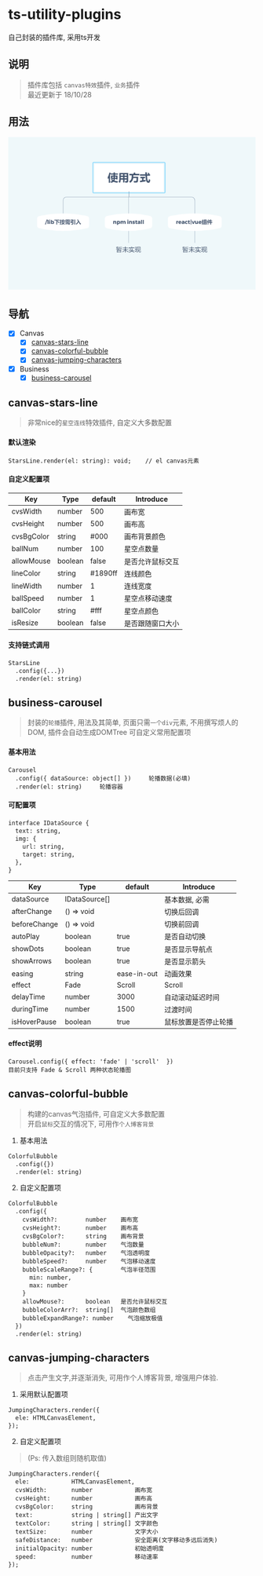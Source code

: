 # ts-utility-plugins
自己封装的插件库, 采用ts开发

## 说明
> 插件库包括 ```canvas特效```插件, ```业务```插件  
> 最近更新于 18/10/28

## 用法
![使用流程图](https://github.com/ddzy/many-universal-image/blob/master/images/business/s1.PNG)

## 导航
- [x] Canvas 
  - [x] [canvas-stars-line](#canvas-stars-line)
  - [x] [canvas-colorful-bubble](#canvas-colorful-bubble)
  - [x] [canvas-jumping-characters](#canvas-jumping-characters)
- [x] Business
  - [x] [business-carousel](#business-carousel)

## canvas-stars-line
> 非常nice的```星空连线```特效插件, 自定义大多数配置
#### 默认渲染
```
StarsLine.render(el: string): void;    // el canvas元素
```
#### 自定义配置项
| Key        | Type    | default | Introduce        |
| ---------- | ------- | ------- | ---------------- |
| cvsWidth   | number  | 500     | 画布宽           |
| cvsHeight  | number  | 500     | 画布高           |
| cvsBgColor | string  | #000    | 画布背景颜色     |
| ballNum    | number  | 100     | 星空点数量       |
| allowMouse | boolean | false   | 是否允许鼠标交互 |
| lineColor  | string  | #1890ff | 连线颜色         |
| lineWidth  | number  | 1       | 连线宽度         |
| ballSpeed  | number  | 1       | 星空点移动速度   |
| ballColor  | string  | #fff    | 星空点颜色       |
| isResize   | boolean | false   | 是否跟随窗口大小 |
#### 支持链式调用
```
StarsLine
  .config({...})
  .render(el: string)
```

## business-carousel
> 封装的```轮播```插件, 用法及其简单, 页面只需```一个div```元素, 不用撰写烦人的DOM, 插件会自动生成DOMTree
> 可自定义常用配置项
#### 基本用法
```
Carousel
  .config({ dataSource: object[] })     轮播数据(必填)
  .render(el: string)     轮播容器      
```
#### 可配置项
```
interface IDataSource {
  text: string,         
  img: {
    url: string,
    target: string,
  },
}
```
| Key          | Type          | default     | Introduce            |
| ------------ | ------------- | ----------- | -------------------- |
| dataSource   | IDataSource[] |             | 基本数据, 必需       |
| afterChange  | () => void    |             | 切换后回调           |
| beforeChange | () => void    |             | 切换前回调           |
| autoPlay     | boolean       | true        | 是否自动切换         |
| showDots     | boolean       | true        | 是否显示导航点       |
| showArrows   | boolean       | true        | 是否显示箭头         |
| easing       | string        | ease-in-out | 动画效果             |
| effect       | Fade          | Scroll      | Scroll               | 切换效果 |
| delayTime    | number        | 3000        | 自动滚动延迟时间     |
| duringTime   | number        | 1500        | 过渡时间             |
| isHoverPause | boolean       | true        | 鼠标放置是否停止轮播 |
#### effect说明
```
Carousel.config({ effect: 'fade' | 'scroll'  })
目前只支持 Fade & Scroll 两种状态轮播图
```

## canvas-colorful-bubble
> 构建的canvas气泡插件, 可自定义大多数配置  
> 开启```鼠标```交互的情况下, 可用作```个人博客背景```
1. 基本用法
```
ColorfulBubble
  .config({})
  .render(el: string)
```
2. 自定义配置项
```
ColorfulBubble
  .config({
    cvsWidth?:        number    画布宽
    cvsHeight?:       number    画布高
    cvsBgColor?:      string    画布背景
    bubbleNum?:       number    气泡数量
    bubbleOpacity?:   number    气泡透明度
    bubbleSpeed?:     number    气泡移动速度
    bubbleScaleRange?: {        气泡半径范围
      min: number, 
      max: number 
    } 
    allowMouse?:      boolean   是否允许鼠标交互
    bubbleColorArr?:  string[]  气泡颜色数组
    bubbleExpandRange?: number    气泡缩放极值
  })
  .render(el: string)
```

## canvas-jumping-characters
> 点击产生文字,并逐渐消失, 可用作个人博客背景, 增强用户体验.
1. 采用默认配置项
```
JumpingCharacters.render({
  ele: HTMLCanvasElement,
});
```
2. 自定义配置项
> (Ps: 传入数组则随机取值)
```
JumpingCharacters.render({
  ele:            HTMLCanvasElement,
  cvsWidth:       number            画布宽
  cvsHeight:      number            画布高
  cvsBgColor:     string            画布背景
  text:           string | string[] 产出文字
  textColor:      string | string[] 文字颜色
  textSize:       number            文字大小
  safeDistance:   number            安全距离(文字移动多远后消失)
  initialOpacity: number            初始透明度
  speed:          number            移动速率
});
```
